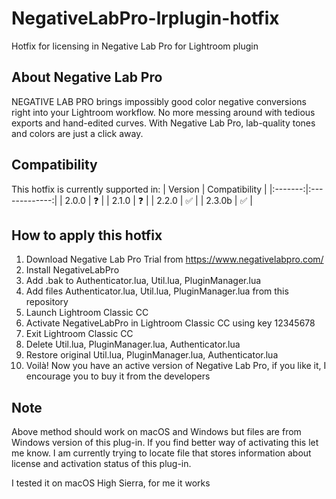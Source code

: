 # NegativeLabPro-lrplugin-hotfix
Hotfix for licensing in Negative Lab Pro for Lightroom plugin

## About Negative Lab Pro
NEGATIVE LAB PRO brings impossibly good color negative conversions right into your Lightroom workflow. No more messing around with tedious exports and hand-edited curves. With Negative Lab Pro, lab-quality tones and colors are just a click away.

## Compatibility 
This hotfix is currently supported in:
| Version | Compatibility |
|:-------:|:-------------:|
|  2.0.0  |       ❓       |
|  2.1.0  |       ❓       |
|  2.2.0  |       ✅       |
|  2.3.0b |       ✅       |

## How to apply this hotfix
1. Download Negative Lab Pro Trial from https://www.negativelabpro.com/
2. Install NegativeLabPro
3. Add .bak to Authenticator.lua, Util.lua, PluginManager.lua
4. Add files Authenticator.lua, Util.lua, PluginManager.lua from this repository
5. Launch Lightroom Classic CC
6. Activate NegativeLabPro in Lightroom Classic CC using key 12345678
7. Exit Lightroom Classic CC
8. Delete Util.lua, PluginManager.lua, Authenticator.lua
9. Restore original Util.lua, PluginManager.lua, Authenticator.lua
10. Voilà! Now you have an active version of Negative Lab Pro, if you like it, I encourage you to buy it from the developers

## Note
Above method should work on macOS and Windows but files are from Windows version of this plug-in. If you find better way of activating this let me know. I am currently trying to locate file that stores information about license and activation status of this plug-in.

I tested it on macOS High Sierra, for me it works
